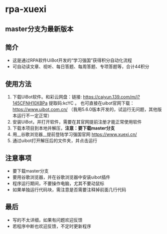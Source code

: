 # rpa-xuexi
## master分支为最新版本
## 简介
- 这是通过RPA软件UiBot开发的“学习强国”获得积分自动化流程
- 可自动读文章、视听、每日答题、每周答题、专项答题等，合计44积分

## 使用方法
1. 下载UiBot软件。和彩云网盘：链接: https://caiyun.139.com/m/i?145CFNH10XBPa  提取码:kcYC 。  也可直接在uibot官网下载：https://www.uibot.com.cn/ （我用5.6.0版本开发的，试运行无问题，其他版本运行不一定正常）
2. 安装UiBot，并打开软件，需要在其官网提前注册才能正常使用软件
3. 下载本项目到本地并解压，__注意：要下载master分支__
4. 用__谷歌浏览器__提前登陆学习强国官网 https://www.xuexi.cn/
5. 通过uibot打开解压后的文件夹，并点击运行

## 注意事项
- 要下载master分支
- 要用谷歌浏览器，并在谷歌浏览器中安装uibot插件
- 程序运行期间，不要操作电脑，尤其不要动鼠标
- 如果单独运行代码块，需注意是否需要注释掉前面几行代码

## 最后
- 写的不太详细，如果有问题欢迎反馈
- 若程序中断也欢迎反馈，不定时更新程序
